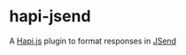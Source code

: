 # hapi-jsend
A [Hapi.js][Hapi] plugin to format responses in [JSend][JSend]

[Hapi]: https://hapijs.com/
[JSend]: https://labs.omniti.com/labs/jsend
